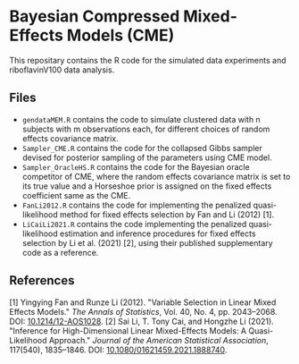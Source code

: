 # Bayesian Compressed Mixed-Effects Models (CME)

This repositary contains the R code for the simulated data experiments and riboflavinV100 data analysis.

## Files

* `gendataMEM.R` contains the code to simulate clustered data with n subjects with m observations each, for different choices of random effects covariance matrix.
* `Sampler_CME.R` contains the code for the collapsed Gibbs sampler devised for posterior sampling of the parameters using CME model.
* `Sampler_OracleHS.R` contains the code for the Bayesian oracle competitor of CME, where the random effects covariance matrix is set to its true value and a Horseshoe prior is assigned on the fixed effects coefficient same as the CME.
* `FanLi2012.R` contains the code for implementing the penalized quasi-likelihood method for fixed effects selection by Fan and Li (2012) [1].
* `LiCaiLi2021.R` contains the code implementing the penalized quasi-likelihood estimation and inference procedures for fixed effects selection by Li et al. (2021) [2], using their published supplementary code as a reference.

## References

[1] Yingying Fan and Runze Li (2012). "Variable Selection in Linear Mixed Effects Models." *The Annals of Statistics*, Vol. 40, No. 4, pp. 2043–2068. DOI: [10.1214/12-AOS1028](https://doi.org/10.1214/12-AOS1028).
[2] Sai Li, T. Tony Cai, and Hongzhe Li (2021). "Inference for High-Dimensional Linear Mixed-Effects Models: A Quasi-Likelihood Approach." *Journal of the American Statistical Association*, 117(540), 1835–1846. DOI: [10.1080/01621459.2021.1888740](https://doi.org/10.1080/01621459.2021.1888740).

